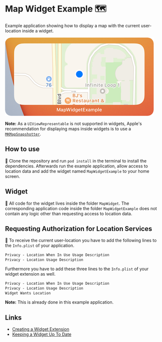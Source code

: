 # Map Widget Example 🗺
Example application showing how to display a map with the current user-location inside a widget.

[![Widget][widget-thumbnail]][widget]

**Note:** As a `UIViewRepresentable` is not supported in widgets, Apple's recommendation for displaying maps inside widgets is to use a [`MKMapSnapshotter`](https://developer.apple.com/documentation/mapkit/mkmapsnapshotter).

## How to use
📲 Clone the repository and run `pod install` in the terminal to install the dependencies. Afterwards run the example application, allow access to location data and add the widget named `MapWidgetExample` to your home screen.

## Widget
🧪 All code for the widget lives inside the folder `MapWidget`. The corresponding application code inside the folder `MapWidgetExample` does not contain any logic other than requesting access to location data.

## Requesting Authorization for Location Services
🔐 To receive the current user-location you have to add the following lines to the `Info.plist` of your application.

```
Privacy - Location When In Use Usage Description
Privacy - Location Usage Description
```

Furthermore you have to add these three lines to the `Info.plist` of your widget extension as well.

```
Privacy - Location When In Use Usage Description
Privacy - Location Usage Description
Widget Wants Location
```

**Note:** This is already done in this example application.

## Links
- [Creating a Widget Extension](https://developer.apple.com/documentation/widgetkit/creating-a-widget-extension)
- [Keeping a Widget Up To Date](https://developer.apple.com/documentation/widgetkit/keeping-a-widget-up-to-date)


[widget]: Assets/widget.png
[widget-thumbnail]: Assets/widget-thumbnail.png